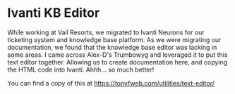 # Ivanti KB Editor
While working at Vail Resorts, we migrated to Ivanti Neurons for our ticketing system and knowledge base platform. As we were migrating our documentation, we found that the knowledge base editor was lacking in some areas. I came across Alex-D's Trumbowyg and leveraged it to put this text editor together. Allowing us to create documentation here, and copying the HTML code into Ivanti. Ahhh... so much better!

You can find a copy of this at https://tonyfweb.com/utilities/text-editor/
